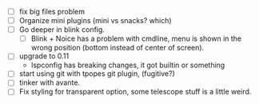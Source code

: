 - [ ] fix big files problem
- [ ] Organize mini plugins (mini vs snacks? which)
- [ ] Go deeper in blink config.
    - [ ] Blink + Noice has a problem with cmdline, menu is shown in the wrong position (bottom instead of center of screen).
- [ ] upgrade to 0.11
    - lspconfig has breaking changes, it got builtin or something
- [ ] start using git with tpopes git plugin, (fugitive?)
- [ ] tinker with avante.
- [ ] Fix styling for transparent option, some telescope stuff is a little weird.
